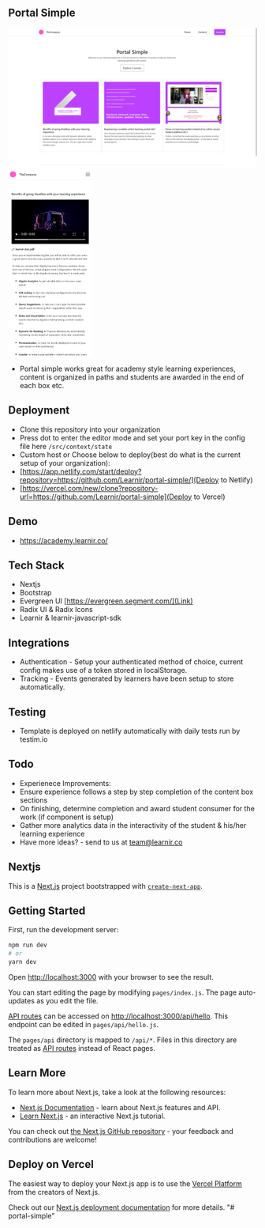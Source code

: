 ## Portal Simple
[<img src="portal-web.png" width="650px"/>](portal-web.png)
[<img src="portal-mobile.png" width="170px"/>](portal-mobile.png)
- Portal simple works great for academy style learning experiences, content is organized in paths and students are awarded in the end of each box etc.

## Deployment
- Clone this repository into your organization
- Press dot to enter the editor mode and set your port key in the config file here `/src/context/state`
- Custom host or Choose below to deploy(best do what is the current setup of your organization):
- [https://app.netlify.com/start/deploy?repository=https://github.com/Learnir/portal-simple/](Deploy to Netlify)
- [https://vercel.com/new/clone?repository-url=https://github.com/Learnir/portal-simple](Deploy to Vercel)

## Demo
- https://academy.learnir.co/

## Tech Stack
- Nextjs
- Bootstrap
- Evergreen UI [https://evergreen.segment.com/](Link)
- Radix UI & Radix Icons
- Learnir & learnir-javascript-sdk

## Integrations
- Authentication - Setup your authenticated method of choice, current config makes use of a token stored in localStorage.
- Tracking - Events generated by learners have been setup to store automatically.

## Testing
- Template is deployed on netlify automatically with daily tests run by testim.io 

## Todo
- Experienece Improvements:
- Ensure experience follows a step by step completion of the content box sections
- On finishing, determine completion and award student consumer for the work (if component is setup)
- Gather more analytics data in the interactivity of the student & his/her learning experience
- Have more ideas? - send to us at team@learnir.co



## Nextjs
This is a [Next.js](https://nextjs.org/) project bootstrapped with [`create-next-app`](https://github.com/vercel/next.js/tree/canary/packages/create-next-app).

## Getting Started

First, run the development server:

```bash
npm run dev
# or
yarn dev
```

Open [http://localhost:3000](http://localhost:3000) with your browser to see the result.

You can start editing the page by modifying `pages/index.js`. The page auto-updates as you edit the file.

[API routes](https://nextjs.org/docs/api-routes/introduction) can be accessed on [http://localhost:3000/api/hello](http://localhost:3000/api/hello). This endpoint can be edited in `pages/api/hello.js`.

The `pages/api` directory is mapped to `/api/*`. Files in this directory are treated as [API routes](https://nextjs.org/docs/api-routes/introduction) instead of React pages.

## Learn More

To learn more about Next.js, take a look at the following resources:

- [Next.js Documentation](https://nextjs.org/docs) - learn about Next.js features and API.
- [Learn Next.js](https://nextjs.org/learn) - an interactive Next.js tutorial.

You can check out [the Next.js GitHub repository](https://github.com/vercel/next.js/) - your feedback and contributions are welcome!

## Deploy on Vercel

The easiest way to deploy your Next.js app is to use the [Vercel Platform](https://vercel.com/new?utm_medium=default-template&filter=next.js&utm_source=create-next-app&utm_campaign=create-next-app-readme) from the creators of Next.js.

Check out our [Next.js deployment documentation](https://nextjs.org/docs/deployment) for more details.
"# portal-simple" 
